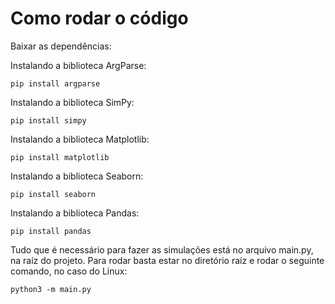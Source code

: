 # Como rodar o código

Baixar as dependências:

Instalando a biblioteca ArgParse:
```
pip install argparse
```
Instalando a biblioteca SimPy:
```
pip install simpy
```
Instalando a biblioteca Matplotlib:
```
pip install matplotlib
```
Instalando a biblioteca Seaborn:
```
pip install seaborn
```
Instalando a biblioteca Pandas:
```
pip install pandas
```

Tudo que é necessário para fazer as simulações está no arquivo main.py, na raíz do projeto. Para rodar basta estar no diretório raíz e rodar o seguinte comando, no caso do Linux:
```
python3 -m main.py
```
